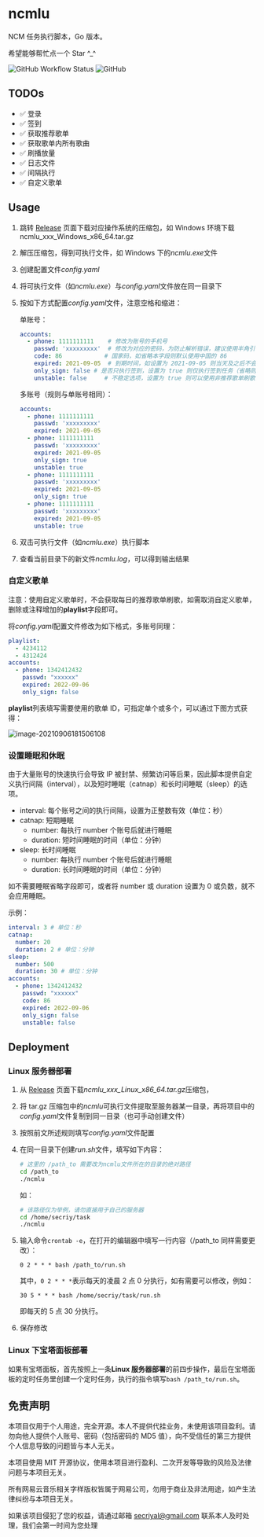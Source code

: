 # ncmlu

NCM 任务执行脚本，Go 版本。

希望能够帮忙点一个 Star ^\_^

![GitHub Workflow Status](https://img.shields.io/github/workflow/status/secriy/ncmlu/Go)
![GitHub](https://img.shields.io/github/license/secriy/ncmlu)

## TODOs

- ✅ 登录
- ✅ 签到
- ✅ 获取推荐歌单
- ✅ 获取歌单内所有歌曲
- ✅ 刷播放量
- ✅ 日志文件
- ✅ 间隔执行
- ✅ 自定义歌单

## Usage

1. 跳转 [Release](https://github.com/secriy/ncmlu/releases) 页面下载对应操作系统的压缩包，如 Windows 环境下载 ncmlu_xxx_Windows_x86_64.tar.gz
2. 解压压缩包，得到可执行文件，如 Windows 下的*ncmlu.exe*文件
3. 创建配置文件*config.yaml*
4. 将可执行文件（如*ncmlu.exe*）与*config.yaml*文件放在同一目录下
5. 按如下方式配置*config.yaml*文件，注意空格和缩进：

   单账号：

   ```yaml
   accounts:
     - phone: 1111111111 	# 修改为账号的手机号
       passwd: 'xxxxxxxxx'	# 修改为对应的密码，为防止解析错误，建议使用半角引号包裹；密码支持 32 位小写 MD5 格式，同样支持明文
       code: 86            # 国家码，如省略本字段则默认使用中国的 86 
       expired: 2021-09-05	# 到期时间，如设置为 2021-09-05 则当天及之后不会再执行该账号的任务
       only_sign: false	# 是否只执行签到，设置为 true 则仅执行签到任务（省略则为 false）
       unstable: false     # 不稳定选项，设置为 true 则可以使用非推荐歌单刷歌，增加刷歌成功数量（可能导致日推风格改变，省略则为 false）
   ```

   多账号（规则与单账号相同）：

   ```yaml
   accounts:
     - phone: 1111111111
       passwd: 'xxxxxxxxx'
       expired: 2021-09-05
     - phone: 1111111111
       passwd: 'xxxxxxxxx'
       expired: 2021-09-05
       only_sign: true
       unstable: true
     - phone: 1111111111
       passwd: 'xxxxxxxxx'
       expired: 2021-09-05
       only_sign: true
     - phone: 1111111111
       passwd: 'xxxxxxxxx'
       expired: 2021-09-05
       unstable: true
   ```

7. 双击可执行文件（如*ncmlu.exe*）执行脚本
8. 查看当前目录下的新文件*ncmlu.log*，可以得到输出结果

### 自定义歌单

注意：使用自定义歌单时，不会获取每日的推荐歌单刷歌，如需取消自定义歌单，删除或注释增加的**playlist**字段即可。

将*config.yaml*配置文件修改为如下格式，多账号同理：

```yaml
playlist:
  - 4234112
  - 4312424
accounts:
  - phone: 1342412432
    passwd: "xxxxxx"
    expired: 2022-09-06
    only_sign: false
```

**playlist**列表填写需要使用的歌单 ID，可指定单个或多个，可以通过下图方式获得：

![image-20210906181506108](README/image-20210906181506108.png)

### 设置睡眠和休眠

由于大量账号的快速执行会导致 IP 被封禁、频繁访问等后果，因此脚本提供自定义执行间隔（interval），以及短时睡眠（catnap）和长时间睡眠（sleep）的选项。

- interval: 每个账号之间的执行间隔，设置为正整数有效（单位：秒）
- catnap: 短期睡眠
    - number: 每执行 number 个账号后就进行睡眠
    - duration: 短时间睡眠的时间（单位：分钟）
- sleep: 长时间睡眠
    - number: 每执行 number 个账号后就进行睡眠
    - duration: 长时间睡眠的时间（单位：分钟）

如不需要睡眠省略字段即可，或者将 number 或 duration 设置为 0 或负数，就不会应用睡眠。

示例：

```yaml
interval: 3 # 单位：秒
catnap:
  number: 20
  duration: 2 # 单位：分钟
sleep:
  number: 500
  duration: 30 # 单位：分钟
accounts:
  - phone: 1342412432
    passwd: "xxxxxx"
    code: 86
    expired: 2022-09-06
    only_sign: false
    unstable: false
```

## Deployment

### Linux 服务器部署

1. 从 [Release](https://github.com/secriy/ncmlu/releases) 页面下载*ncmlu_xxx_Linux_x86_64.tar.gz*压缩包，
2. 将 tar.gz 压缩包中的*ncmlu*可执行文件提取至服务器某一目录，再将项目中的*config.yaml*文件复制到同一目录（也可手动创建文件）
3. 按照前文所述规则填写*config.yaml*文件配置
4. 在同一目录下创建*run.sh*文件，填写如下内容：

   ```sh
   # 这里的 /path_to 需要改为ncmlu文件所在的目录的绝对路径
   cd /path_to
   ./ncmlu
   ```

   如：

   ```sh
   # 该路径仅为举例，请勿直接用于自己的服务器
   cd /home/secriy/task
   ./ncmlu
   ```

5. 输入命令`crontab -e`，在打开的编辑器中填写一行内容（/path_to 同样需要更改）：

   ```
   0 2 * * * bash /path_to/run.sh
   ```

   其中，`0 2 * * *`表示每天的凌晨 2 点 0 分执行，如有需要可以修改，例如：

   ```
   30 5 * * * bash /home/secriy/task/run.sh
   ```

   即每天的 5 点 30 分执行。

6. 保存修改

### Linux 下宝塔面板部署

如果有宝塔面板，首先按照上一条**Linux 服务器部署**的前四步操作，最后在宝塔面板的定时任务里创建一个定时任务，执行的指令填写`bash /path_to/run.sh`。

## 免责声明

本项目仅用于个人用途，完全开源。本人不提供代挂业务，未使用该项目盈利。请勿向他人提供个人账号、密码（包括密码的 MD5 值），向不受信任的第三方提供个人信息导致的问题皆与本人无关。

本项目使用 MIT 开源协议，使用本项目进行盈利、二次开发等导致的风险及法律问题与本项目无关。

所有网易云音乐相关字样版权皆属于网易公司，勿用于商业及非法用途，如产生法律纠纷与本项目无关。

如果该项目侵犯了您的权益，请通过邮箱 secriyal@gmail.com 联系本人及时处理，我们会第一时间为您处理
